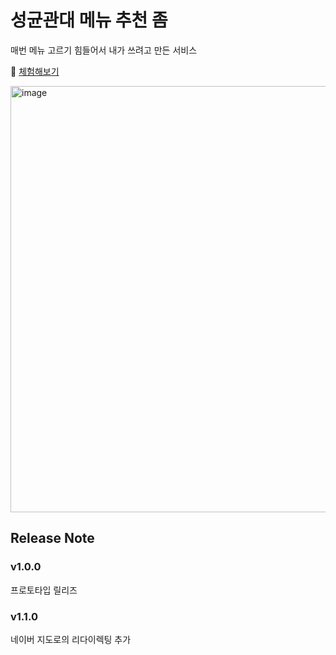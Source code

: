 # 성균관대 메뉴 추천 좀

매번 메뉴 고르기 힘들어서 내가 쓰려고 만든 서비스

📎 [체험해보기](https://skku-me-choo.vercel.app/)

<img width="682" alt="image" src="https://github.com/JLake310/skku-me-choo/assets/86578246/e4a030b6-b137-43ef-9cb8-8d7bb0c12bb8">


## Release Note
### v1.0.0
프로토타입 릴리즈

### v1.1.0
네이버 지도로의 리다이렉팅 추가
